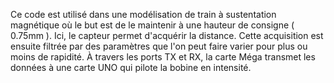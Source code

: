 Ce code est utilisé dans une modélisation de train à sustentation magnétique où le but est de le maintenir à une hauteur de consigne ( 0.75mm ).
Ici, le capteur permet d'acquérir la distance.
Cette acquisition est ensuite filtrée par des paramètres que l'on peut faire varier pour plus ou moins de rapidité.
À travers les ports TX et RX, la carte Méga transmet les données à une carte UNO qui pilote la bobine en intensité. 
